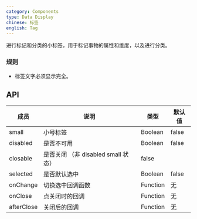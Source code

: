 ```yaml
---
category: Components
type: Data Display
chinese: 标签
english: Tag
---
```


进行标记和分类的小标签，用于标记事物的属性和维度，以及进行分类。

### 规则
- 标签文字必须显示完全。



## API

| 成员        | 说明           | 类型      | 默认值       |
|------------|----------------|--------------------|--------------|
| small   |  小号标签  |   Boolean    |  false  |
| disabled   | 是否不可用      | Boolean |    false  |
| closable   | 是否关闭 （非 disabled small 状态）| false |
| selected   | 是否默认选中      | Boolean |    false  |
| onChange   | 切换选中回调函数 | Function|   无  |
| onClose   | 点关闭时的回调 | Function|   无  |
| afterClose   | 关闭后的回调 | Function|   无  |

